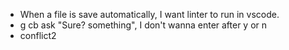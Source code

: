 - When a file is save automatically, I want linter to run in vscode.
- g cb ask "Sure? something", I don't wanna enter after y or n
- conflict2
